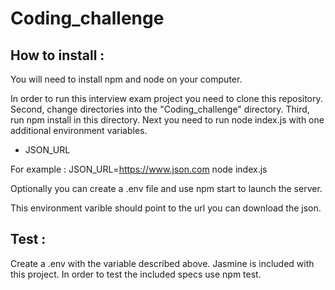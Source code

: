 # Coding_challenge

## How to install :
You will need to install npm and node on your computer.

In order to run this interview exam project you need to clone this repository. Second, change directories into the "Coding_challenge" directory. Third, run npm install in this directory. Next you need to run node index.js with one additional environment variables.
- JSON_URL

For example : JSON_URL=https://www.json.com node index.js

Optionally you can create a .env file and use npm start to launch the server.

This environment varible should point to the url you can download the json.

## Test :
Create a .env with the variable described above.
Jasmine is included with this project. In order to test the included specs use npm test.
